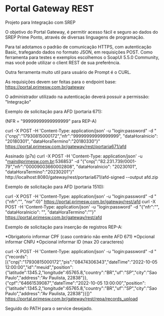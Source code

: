 # Portal Gateway REST

Projeto para Integração com SREP

O objetivo do Portal Gateway, é permitir acesso fácil e seguro ao dados do SREP Prime Ponto, através de diversas linguagens de programação.

Para tal adotamos o padrão de comunicação HTTPS, com autenticação Basic, trafegando dados no formato JSON, em requisições POST.
Como ferramenta para testes e exemplos escolhemos o SoapUI 5.5.0 Community, mas você pode utilizar o client REST de sua preferência.

Outra ferramenta muito util para usuário de Prompt é o CURL.

As requisições devem ser feitas para o endpoint base:
https://portal.primesw.com.br/gateway	

O administrador utilizado na autenticação deverá possuir a permissão: "Integração"

Exemplo de solicitação para AFD (portaria 671):

(NFR = "99999999999999999" para REP-A)

curl -X POST -H 'Content-Type: application/json' -u "login:password" -d "{\"cnpj\":\"17930815000172\",\"nfr\":\"99999999999999999\", \"dataHoraInicio\": \"20180301\", \"dataHoraTermino\":\"20180330\"}" https://portal.primesw.com.br/gateway/rest/portaria671/afd

Assinado (p7s)
curl -X POST -H 'Content-Type: application/json' -u "main@primesw.com.br:536853" -d "{\"cnpj\":\"82.231.739/0001-79\",\"nfr\":\"00009003660002808\", \"dataHoraInicio\": \"20230101\", \"dataHoraTermino\":\"20230201\"}" http://localhost:8080/gateway/rest/portaria671/afd-signed --output afd.zip

Exemplo de solicitação para AFD (portaria 1510):

curl -X POST -H 'Content-Type: application/json' -u "login:password" -d "{\"nfr\":\"\", \"nsr\":0}" https://portal.primesw.com.br/gateway/rest/afd
curl -X POST -H 'Content-Type: application/json' -u "login:password" -d "{\"nfr\":\"\", \"dataHoraInicio\": \"\", \"dataHoraTermino\":\"\"}" https://portal.primesw.com.br/gateway/rest/afd

Exemplo de solicitação para inserção de registros REP-A:

*Obrigatorio informar CPF (caso contrário não emite AFD 671)
*Opcional informar CNPJ
*Opcional informar ID (max 20 caracteres)

curl -X POST -H 'Content-Type: application/json' -u "login:password" -d "{\"records\":[{\"cnpj\":\"17930815000172\",\"pis\":\"08474306343\",\"dateTime\":\"2022-10-05 12:00:00\",\"id\":\"meuid\",\"position\":{\"latitude\":1345.2,\"longitude\":65765.8,\"country\":\"BR\",\"uf\":\"SP\",\"city\":\"Sao Paulo\",\"address\":\"Av Paulista, 22838\"}},{\"cpf\":\"64661539087\",\"dateTime\":\"2022-10-05 13:00:00\",\"position\":{\"latitude\":1345.2,\"longitude\":65765.8,\"country\":\"BR\",\"uf\":\"SP\",\"city\":\"Sao Paulo\",\"address\":\"Av Paulista, 22838\"}}]}" https://portal.primesw.com.br/gateway/rest/repa/records_upload

Seguido do PATH para o service desejado.
